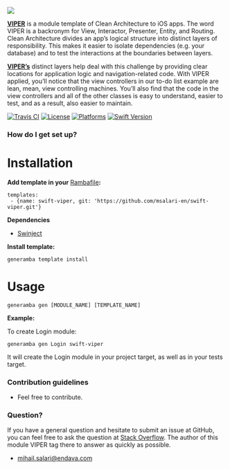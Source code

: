 ![](https://koenig-media.raywenderlich.com/uploads/2020/02/viper.png)


**[VIPER](https://www.objc.io/issues/13-architecture/viper/)** is a module template of Clean Architecture to iOS apps. The word VIPER is a backronym for View, Interactor, Presenter, Entity, and Routing. Clean Architecture divides an app’s logical structure into distinct layers of responsibility. This makes it easier to isolate dependencies (e.g. your database) and to test the interactions at the boundaries between layers.</br>

**[VIPER’s](https://www.objc.io/issues/13-architecture/viper/)** distinct layers help deal with this challenge by providing clear locations for application logic and navigation-related code. With VIPER applied, you’ll notice that the view controllers in our to-do list example are lean, mean, view controlling machines. You’ll also find that the code in the view controllers and all of the other classes is easy to understand, easier to test, and as a result, also easier to maintain.

[![Travis CI](https://travis-ci.org/Swinject/Swinject.svg?branch=master)](https://travis-ci.org/Swinject/Swinject)
[![License](https://img.shields.io/cocoapods/l/Swinject.svg?style=flat)](http://cocoapods.org/pods/Swinject)
[![Platforms](https://img.shields.io/badge/platform-iOS%20%7C%20macOS%20%7C%20tvOS%20%7C%20watchOS%20%7C%20Linux-lightgrey.svg)](http://cocoapods.org/pods/Swinject)
[![Swift Version](https://img.shields.io/badge/Swift-2.2--4.x-F16D39.svg?style=flat)](https://developer.apple.com/swift)

### How do I get set up? ###

# Installation

**Add template in your** [Rambafile](https://github.com/rambler-digital-solutions/Generamba/wiki/Rambafile-Structure)**:**
```
templates:
 - {name: swift-viper, git: 'https://github.com/msalari-en/swift-viper.git'}
```

**Dependencies**
* [Swinject](https://github.com/Swinject/Swinject#swinject)

**Install template:**
```
generamba template install
```
# Usage
```
generamba gen [MODULE_NAME] [TEMPLATE_NAME]
```
**Example:**

To create Login module:

```
generamba gen Login swift-viper
```

It will create the Login module in your project target, as well as in your tests target.

### Contribution guidelines ###

* Feel free to contribute.

### Question? ###
If you have a general question and hesitate to submit an issue at GitHub, you can feel free to ask the question at [Stack Overflow](http://stackoverflow.com/). The author of this module VIPER tag there to answer as quickly as possible.

* mihail.salari@endava.com
